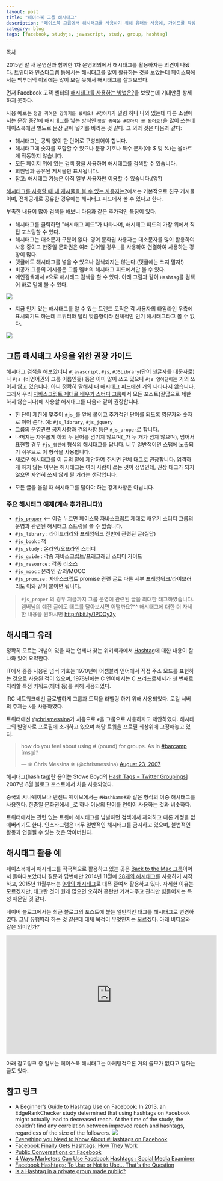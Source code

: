 ```yaml
---
layout: post
title: "페이스북 그룹 해시태그"
description: "페이스북 그룹에서 해시태그를 사용하기 위해 유래와 사용예, 가이드를 작성"
category: blog
tags: [facebook, studyjs, javascript, study, group, hashtag]
---
```


<div id="toc"><p class="toc_title">목차</p></div>

2015년 말 새 운영진과 함께한 1차 운영회의에서 해시태그를 활용하자는 의견이 나왔다. 트위터와 인스타그램 등에서는 해시태그를 많이 활용하는 것을 보았는데 페이스북에서는 백투더맥 이외에는 많이 보질 못해서 해시태그를 살펴보았다.

먼저 Facebook 고객 센터의 [해시태그를 사용하는 방법은?](https://www.facebook.com/help/587836257914341)을 보았는데 기대만큼 상세하지 못하다.

사용 예로는 `정말 귀여운 강아지를 봤어요! #강아지`가 덜렁 하나 나와 있는데 다른 소셜에서는 문장 중간에 해시태그를 넣는 방식인 `정말 귀여운 #강아지 를 봤어요!`을 많이 쓰는데 페이스북에선 별도로 문장 끝에 넣기를 바라는 것 같다. 그 외의 것은 다음과 같다:

- 해시태그는 공백 없이 한 단어로 구성되어야 합니다.
- 해시태그에 숫자를 포함할 수 있으나 문장 기호나 특수 문자(예: $ 및 %)는 올바르게 작동하지 않습니다.
- 모든 페이지 위에 있는 검색 창을 사용하여 해시태그를 검색할 수 있습니다.
- 회원님과 공유된 게시물만 표시됩니다.
- 참고: 해시태그 기능은 아직 일부 사용자만 이용할 수 있습니다.(엉?)

[해시태그를 사용할 때 내 게시물을 볼 수 있는 사용자는?](https://www.facebook.com/help/134343280099148)에서는 기본적으로 친구 게시물이며, 전체공개로 공유한 경우에는 해시태그 피드에서 볼 수 있다고 한다.

부족한 내용이 많아 검색을 해보니 다음과 같은 추가적인 특징이 있다.

- 해시태그를 클릭하면 "해시태그 피드"가 나타나며, 해시태그 피드의 가장 위에서 직접 포스팅할 수 있다.
- 해시태그는 대소문자 구분이 없다. 영어 문화권 사용자는 대소문자를 많이 활용하여 사용 중이고 한중일 문화권은 여러 단어일 경우 `_`를 사용하여 연결하여 사용하는 경향이 많다.
- 댓글에도 해시태그를 넣을 수 있으나 검색되지는 않는다.(댓글에는 쓰지 말자!)
- 비공개 그룹의 게시물은 그룹 멤버의 해시태그 피드에서만 볼 수 있다.
- 메인검색에서 `#`으로 해시태그 검색을 할 수 있다. 아래 그림과 같이 `Hashtag`를 검색어 바로 밑에 볼 수 있다.

![](http://marketingland.com/wp-content/ml-loads/2013/06/127-hashtag-600x140.png)

- 지금 인기 있는 해시태그를 알 수 있는 트렌드 토픽은 각 사용자의 타임라인 우측에 표시되기도 하는데 트위터와 달리 맞춤형이라 전체적인 인기 해시태그라고 볼 수 없다.

![](http://www.marketergizmo.com/wp-content/uploads/2015/05/facebook-trending.png)

## 그룹 해시태그 사용을 위한 권장 가이드

해시태그 검색을 해보았더니 `#javascript`, `#js`, `#JSLibrary`(단어 첫글자를 대문자로)나 `#js_`(비영어권의 그룹 이름인듯) 등은 이미 많이 쓰고 있으나 `#js_영어단어`는 거의 쓰이지 않고 있습니다. 아니 정확히 말해서 내 해시태그 피드에선 거의 나타나지 않습니다. 그래서 우리 [자바스크립트 제대로 배우기 스터디 그룹](https://www.facebook.com/groups/learnjsproperly/)에서 모든 포스트(질답으로 제한하지 않습니다)에 사용할 해시태그를 다음과 같이 권장합니다.

- 한 단어 제한에 맞추어 `#js_`를 앞에 붙이고 추가적인 단어를 되도록 영문자와 숫자로 이어 쓴다. 예: `#js_library`, `#js_jquery`
- 그룹의 운영관련 공지사항과 건의사항 등은 `#js_proper`로 합니다.
- 나머지는 자유롭게 하되 두 단어를 넘기지 않으며(`_`가 두 개가 넘지 않으며), 넘어서 표현할 경우 `#js_영단어` 형식의 해시태그를 답니다. 너무 일반적이면 스팸에 노출되기 쉬우므로 이 형식을 사용합니다.
- 새로운 해시태그를 이 글의 밑에 제안하여 주시면 전체 태그로 권장합니다. 엄격하게 하지 않는 이유는 해시태그는 여러 사람이 쓰는 것이 생명인데, 권장 태그가 되지 않으면 자연히 쓰지 않게 될 거라는 생각입니다.

* 모든 글을 올릴 때 해시태그를 달아야 하는 강제사항은 아닙니다.

### 주요 해시태그 예제(계속 추가됩니다))

- [`#js_proper`](https://www.facebook.com/hashtag/js_proper) <-- 이걸 누르면 페이스북 자바스크립트 제대로 배우기 스터디 그룹의 운영과 관련된 해시태그 스트림을 볼 수 있습니다.
- `#js_library` : 라이브러리와 프레임워크 전반에 관련된 글(질답)
- `#js_book` : 책
- `#js_study` : 온라인/오프라인 스터디
- `#js_guide` : 각종 자바스크립트/프래그래밍 스터디 가이드
- `#js_resource` : 각종 리소스
- `#js_mooc` : 온라인 강의/MOOC
- `#js_promise` : 자바스크립트 promise 관련 글로 다른 세부 프레임워크/라이브러리도 이와 같이 붙이면 됩니다.

>`#js_proper` 의 경우 지금까지 그룹 운영에 관련된 글을 최대한 태그하였습니다. 멤버님의 예전 글에도 태그를 달아보시면 어떨까요?^^
> 해시태그에 대한 더 자세한 내용을 원하시면 http://bit.ly/1POOy3y

## 해시태그 유래

정확히 모르는 개념이 있을 때는 언제나 찾는 위키백과에서 [Hashtag](http://www.wikiwand.com/en/Hashtag)에 대한 내용이 잘 나와 있어 요약한다.

IT에서 종종 사용된 넘버 기호는 1970년에 어셈블리 언어에서 직접 주소 모드를 표현하는 것으로 사용된 적이 있으며, 1978년에는 C 언어에서는 C 프리프로세서가 첫 번째로 처리할 특정 키워드(헤더 등)를 위해 사용되었다.

IRC 네트워크에선 글로벌하게 그룹과 토픽을 라벨링 하기 위해 사용되었다. 로컬 서버의 주제는 `&`를 사용하였다.

트위터에선 [@chrismessina](https://twitter.com/chrismessina)가 처음으로 `#`을 그룹으로 사용하자고 제안하였다. 해시태그의 발명자로 프로필에 소개하고 있으며 해당 트윗을 프로필 최상위에 고정해놓고 있다.

<blockquote class="twitter-tweet" lang="en"><p lang="en" dir="ltr">how do you feel about using # (pound) for groups. As in <a href="https://twitter.com/hashtag/barcamp?src=hash">#barcamp</a> [msg]?</p>&mdash; ❄︎ Chris Messina ❄︎ (@chrismessina) <a href="https://twitter.com/chrismessina/status/223115412">August 23, 2007</a></blockquote>
<script async src="//platform.twitter.com/widgets.js" charset="utf-8"></script>

해시태그(hash tag)란 용어는 Stowe Boyd의 [Hash Tags = Twitter Groupings](http://stoweboyd.com/post/39877198249/hash-tags-twitter-groupings)] 2007년 8월 블로그 포스트에서 처음 사용되었다.

중국의 시나웨이보나 텐센트 웨이보에서는 `#HashName#`와 같은 형식의 이중 해시태그를 사용한다. 한중일 문화권에서 `_`로 하나 이상의 단어를 연이어 사용하는 것과 비슷하다.

트위터에서는 관련 없는 트윗에 해시태그를 남발하면 검색에서 제외하고 때론 계정을 없애버리기도 한다. 인스타그램은 너무 일반적인 해시태그를 금지하고 있으며, 불법적인 활동과 연결될 수 있는 것은 막아버린다.

## 해시태그 활용 예

페이스북에서 해시태그를 적극적으로 활용하고 있는 곳은 [Back to the Mac 그룹](https://www.facebook.com/groups/backtothemac/)이어서 들여다보았더니 질문과 답변에만 2014년 11월에 [28개의 해시태그](https://www.facebook.com/groups/backtothemac/permalink/1537279409844292/)를 사용하기 시작하고, 2015년 11월부터는 [9개의 해시태그](https://www.facebook.com/groups/backtothemac/permalink/1663815927190639/)로 대폭 줄여서 활용하고 있다. 자세한 이유는 모르겠지만, 태그란 것이 원래 많으면 오히려 혼란만 가져다주고 관리만 힘들어지는 특성 때문일 것 같다.

네이버 블로그에서는 최근 블로그의 포스트에 붙는 일반적인 태그를 해시태그로 변경하였다. 그냥 유행따라 하는 것 같은데 대체 목적이 무엇인지는 모르겠다. 아래 비디오와 같은 의미인가?

<iframe width="560" height="315" src="https://www.youtube.com/embed/n3p_R1DoxWs" frameborder="0" allowfullscreen></iframe>

아래 참고링크 중 일부는 페이스북 해시태그는 마케팅적으론 거의 쓸모가 없다고 말하는 글도 있다.

## 참고 링크

- [A Beginner’s Guide to Hashtag Use on Facebook](http://www.marketergizmo.com/a-beginners-guide-to-hashtag-use-on-facebook/): In 2013, an EdgeRankChecker study determined that using hashtags on Facebook might actually lead to decreased reach. At the time of the study, the couldn’t find any correlation between improved reach and hashtags, regardless of the size of the followers.
![](http://www.marketergizmo.com/wp-content/uploads/2015/05/FB-MedianEngagement.jpg)
- [Everything you Need to Know About #Hashtags on Facebook](http://www.socialbakers.com/blog/1826-everything-you-need-to-know-about-hashtags-on-facebook)
- [Facebook Finally Gets Hashtags: How They Work](http://marketingland.com/facebook-finally-gets-hashtags-48115)
- [Public Conversations on Facebook ](http://newsroom.fb.com/news/2013/06/public-conversations-on-facebook/)
- [4 Ways Marketers Can Use Facebook Hashtags : Social Media Examiner](http://www.socialmediaexaminer.com/facebook-hashtag-marketing/)
- [Facebook Hashtags: To Use or Not to Use... That`s the Question](http://blog.crazyegg.com/2014/05/07/facebook-hashtags/)
- [Is a Hashtag in a private group made public?](https://www.facebook.com/help/community/question/?id=954272941268146)
